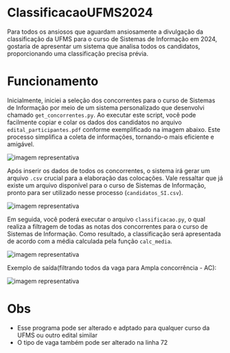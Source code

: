 # ClassificacaoUFMS2024 

Para todos os ansiosos que aguardam ansiosamente a divulgação da classificação da UFMS para o curso de Sistemas de Informação em 2024, gostaria de apresentar um sistema que analisa todos os candidatos, proporcionando uma classificação precisa prévia.

# Funcionamento
Inicialmente, iniciei a seleção dos concorrentes para o curso de Sistemas de Informação por meio de um sistema personalizado que desenvolvi chamado `get_concorrentes.py`. Ao executar este script, você pode facilmente copiar e colar os dados dos candidatos no arquivo `edital_participantes.pdf` conforme exemplificado na imagem abaixo. Este processo simplifica a coleta de informações, tornando-o mais eficiente e amigável.

![imagem representativa](https://iili.io/JYrmSFS.png) 

Após inserir os dados de todos os concorrentes, o sistema irá gerar um arquivo `.csv` crucial para a elaboração das colocações. Vale ressaltar que já existe um arquivo disponível para o curso de Sistemas de Informação, pronto para ser utilizado nesse processo (`candidatos_SI.csv`).

![imagem representativa](https://iili.io/JYrps5X.png) 

Em seguida, você poderá executar o arquivo `classificacao.py`, o qual realiza a filtragem de todas as notas dos concorrentes para o curso de Sistemas de Informação. Como resultado, a classificação será apresentada de acordo com a média calculada pela função `calc_media`.

![imagem representativa](https://iili.io/JY490nj.png) 

Exemplo de saída(filtrando todos da vaga para Ampla concorrência - AC):

![imagem representativa](https://iili.io/JY4deou.png) 

# Obs
- Esse programa pode ser alterado e adptado para qualquer curso da UFMS ou outro edital similar
- O tipo de vaga também pode ser alterado na linha 72




